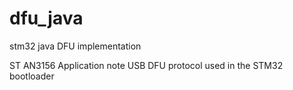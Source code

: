 # dfu_java
stm32 java DFU implementation


ST AN3156 Application note
USB DFU protocol used in the STM32 bootloader
